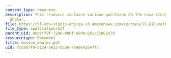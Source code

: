 ```yaml
---
content_type: resource
description: This resource contains various questions on the case study on Boston
  Whaler.
file: https://ol-ocw-studio-app-qa.s3.amazonaws.com/courses/15-810-marketing-management-fall-2004/fcd807fab1246e33ba3674a9e42647fc_boston_whaler.pdf
file_type: application/pdf
parent_uid: 96c1f79f-78ae-eb0f-69ab-841c65886c7d
resourcetype: Document
title: boston_whaler.pdf
uid: fcd807fa-b124-6e33-ba36-74a9e42647fc
---
```

